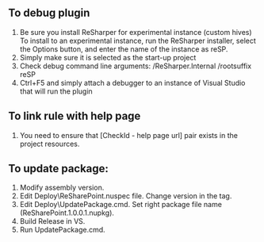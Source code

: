 ﻿## To debug plugin 
1. Be sure you install ReSharper for experimental instance (custom hives)
To install to an experimental instance, run the ReSharper installer, select the Options button, and enter the name of the instance as reSP. 
2. Simply make sure it is selected as the start-up project
3. Check debug command line arguments: /ReSharper.Internal /rootsuffix reSP
4. Ctrl+F5 and simply attach a debugger to an instance of Visual Studio that will run the plugin 

## To link rule with help page 
1. You need to ensure that [CheckId - help page url] pair exists in the project resources.

## To update package:
1. Modify assembly version.
2. Edit Deploy\ReSharePoint.nuspec file. Change version in the <version> tag.
3. Edit Deploy\UpdatePackage.cmd. Set right package file name (ReSharePoint.1.0.0.1.nupkg).
4. Build Release in VS. 
5. Run UpdatePackage.cmd.
